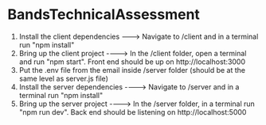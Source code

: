 # BandsTechnicalAssessment


1. Install the client dependencies ---> Navigate to /client and in a terminal run "npm install"
2. Bring up the client project ----> In the /client folder, open a terminal and run "npm start". Front end should be up on http://localhost:3000
3. Put the .env file from the email inside /server folder (should be at the same level as server.js file)
4. Install the server dependencies ----> Navigate to /server and in a terminal run "npm install"
5. Bring up the server project ----> In the /server folder, in a terminal run "npm run dev". Back end should be listening on http://localhost:5000
